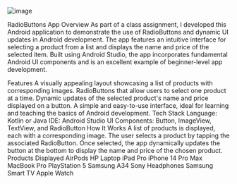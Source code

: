 ![image](https://github.com/user-attachments/assets/91306d9d-1cfb-479c-a38f-5d6b9731ab24)




RadioButtons App
Overview
As part of a class assignment, I developed this Android application to demonstrate the use of RadioButtons and dynamic UI updates in Android development. The app features an intuitive interface for selecting a product from a list and displays the name and price of the selected item. Built using Android Studio, the app incorporates fundamental Android UI components and is an excellent example of beginner-level app development.

Features
A visually appealing layout showcasing a list of products with corresponding images.
RadioButtons that allow users to select one product at a time.
Dynamic updates of the selected product's name and price displayed on a button.
A simple and easy-to-use interface, ideal for learning and teaching the basics of Android development.
Tech Stack
Language: Kotlin or Java 
IDE: Android Studio
UI Components: Button, ImageView, TextView, and RadioButton
How It Works
A list of products is displayed, each with a corresponding image.
The user selects a product by tapping the associated RadioButton.
Once selected, the app dynamically updates the button at the bottom to display the name and price of the chosen product.
Products Displayed
AirPods
HP Laptop
iPad Pro
iPhone 14 Pro Max
MacBook Pro
PlayStation 5
Samsung A34
Sony Headphones
Samsung Smart TV
Apple Watch
